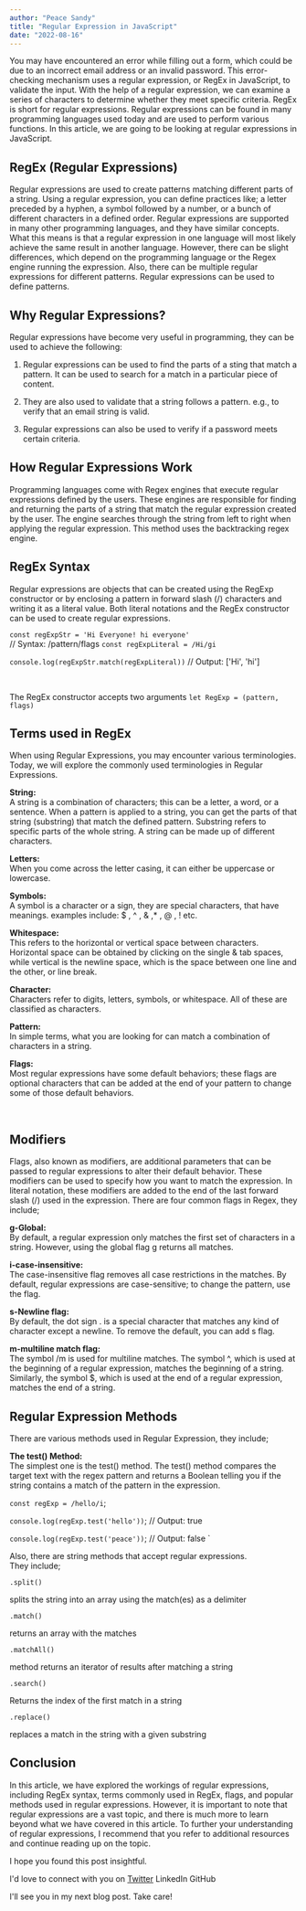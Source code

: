 ```yaml
---
author: "Peace Sandy"
title: "Regular Expression in JavaScript"
date: "2022-08-16"
---
```

You may have encountered an error while filling out a form, which could be due to an incorrect email address or an invalid password. This error-checking mechanism uses a regular expression, or RegEx in JavaScript, to validate the input. With the help of a regular expression, we can examine a series of characters to determine whether they meet specific criteria. RegEx is short for regular expressions. Regular expressions can be found in many programming languages used today and are used to perform various functions. In this article, we are going to be looking at regular expressions in JavaScript.

## RegEx (Regular Expressions)
Regular expressions are used to create patterns matching different parts of a string. Using a regular expression, you can define practices like; a letter preceded by a hyphen, a symbol followed by a number, or a bunch of different characters in a defined order. Regular expressions are supported in many other programming languages, and they have similar concepts. What this means is that a regular expression in one language will most likely achieve the same result in another language. However, there can be slight differences, which depend on the programming language or the Regex engine running the expression. Also, there can be multiple regular expressions for different patterns. Regular expressions can be used to define patterns.

## Why Regular Expressions?
Regular expressions have become very useful in programming, they can be used to achieve the following:

1. Regular expressions can be used to find the parts of a sting that match a pattern. It can be used to search for a match in a particular piece of content.

2. They are also used to validate that a string follows a pattern. e.g., to verify that an email string is valid.

3. Regular expressions can also be used to verify if a password meets certain criteria.

## How Regular Expressions Work
Programming languages come with Regex engines that execute regular expressions defined by the users. These engines are responsible for finding and returning the parts of a string that match the regular expression created by the user. The engine searches through the string from left to right when applying the regular expression. This method uses the backtracking regex engine.

## RegEx Syntax
Regular expressions are objects that can be created using the RegExp constructor or by enclosing a pattern in forward slash (/) characters and writing it as a literal value. Both literal notations and the RegEx constructor can be used to create regular expressions.

`const regExpStr = 'Hi Everyone! hi everyone'`
<br>
// Syntax: /pattern/flags
`const regExpLiteral = /Hi/gi`

`console.log(regExpStr.match(regExpLiteral))`
// Output: ['Hi', 'hi']

<br>

The RegEx constructor accepts two arguments
`let RegExp = (pattern, flags)`

## Terms used in RegEx
When using Regular Expressions, you may encounter various terminologies. Today, we will explore the commonly used terminologies in Regular Expressions.

**String:**
<br>
A string is a combination of characters; this can be a letter, a word, or a sentence. When a pattern is applied to a string, you can get the parts of that string (substring) that match the defined pattern. Substring refers to specific parts of the whole string. A string can be made up of different characters.

 **Letters:**
 <br>
 When you come across the letter casing, it can either be uppercase or lowercase.

**Symbols:**
<br>
A symbol is a character or a sign, they are special characters, that have meanings. examples include: $ , ^ , & ,* , @ , ! etc.

**Whitespace:**
<br>
This refers to the horizontal or vertical space between characters. Horizontal space can be obtained by clicking on the single & tab spaces, while vertical is the newline space, which is the space between one line and the other, or line break.

**Character:**
<br>
Characters refer to digits, letters, symbols, or whitespace. All of these are classified as characters.

**Pattern:**
<br>
In simple terms, what you are looking for can match a combination of characters in a string.

**Flags:** 
<br>
Most regular expressions have some default behaviors; these flags are optional characters that can be added at the end of your pattern to change some of those default behaviors.

<br>

## Modifiers
Flags, also known as modifiers, are additional parameters that can be passed to regular expressions to alter their default behavior. These modifiers can be used to specify how you want to match the expression. In literal notation, these modifiers are added to the end of the last forward slash (/) used in the expression.
There are four common flags in Regex, they include;

**g-Global:** 
<br>
By default, a regular expression only matches the first set of characters in a string. However, using the global flag g returns all matches.

**i-case-insensitive:**
<br>
The case-insensitive flag removes all case restrictions in the matches. By default, regular expressions are case-sensitive; to change the pattern, use the flag.

**s-Newline flag:**
<br>
 By default, the dot sign . is a special character that matches any kind of character except a newline. To remove the default, you can add s flag.

**m-multiline match flag:** 
<br>
The symbol /m is used for multiline matches. The symbol ^, which is used at the beginning of a regular expression, matches the beginning of a string. Similarly, the symbol $, which is used at the end of a regular expression, matches the end of a string.

## Regular Expression Methods
There are various methods used in Regular Expression, they include;

**The test() Method:**
<br>
The simplest one is the test() method. The test() method compares the target text with the regex pattern and returns a Boolean telling you if the string contains a match of the pattern in the expression.

`const regExp = /hello/i`;

`console.log(regExp.test('hello'))`; // Output: true

`console.log(regExp.test('peace'))`; // Output: false `

Also, there are string methods that accept regular expressions. 
<br/>
They include;

`.split()`

splits the string into an array using the match(es) as a delimiter

`.match()`

returns an array with the matches

`.matchAll()`

method returns an iterator of results after matching a string

`.search()`

Returns the index of the first match in a string

`.replace()`

replaces a match in the string with a given substring

## Conclusion

In this article, we have explored the workings of regular expressions, including RegEx syntax, terms commonly used in RegEx, flags, and popular methods used in regular expressions. However, it is important to note that regular expressions are a vast topic, and there is much more to learn beyond what we have covered in this article. To further your understanding of regular expressions, I recommend that you refer to additional resources and continue reading up on the topic.

I hope you found this post insightful.

I'd love to connect with you on [Twitter](http://twitter.com/PeaceSandy3) LinkedIn GitHub

I'll see you in my next blog post. Take care!
